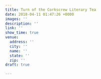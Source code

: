 ```yaml
---
title: Turn of the Corkscrew Literary Tea
date: 2018-04-11 01:47:26 +0000
images: ''
description: ''
link: ''
show_time: true
venue:
  address: ''
  city: ''
  name: ''
  state: ''
  zip: ''
draft: true

---
```


